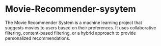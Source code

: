 # Movie-Recommender-sysytem
The Movie Recommender System is a machine learning project that suggests movies to users based on their preferences. It uses collaborative filtering, content-based filtering, or a hybrid approach to provide personalized recommendations.
